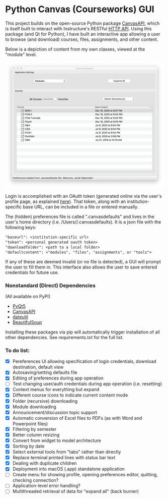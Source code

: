# Python Canvas (Courseworks) GUI

This project builds on the open-source Python package [CanvasAPI](https://canvasapi.readthedocs.io/en/stable/index.html), which is itself built to interact with Instructure's RESTful [HTTP API](https://canvas.instructure.com/doc/api/index.html). Using this package (and Qt for Python), I have built an interactive app allowing a user to browse (and download) courses, files, assignments, and other content.

Below is a depiction of content from my own classes, viewed at the "module" level.

<img src="screenshot.png" width="800">

Login is accomplished with an OAuth token (generated online via the user's profile page, as explained [here](https://canvas.instructure.com/doc/api/file.oauth.html#manual-token-generation)). That token, along with an institution-specific base URL, can be included in a file or entered manually.

The (hidden) preferences file is called ".canvasdefaults" and lives in the user's home directory (i.e. /Users/<username>/.canvasdefaults). It is a json file with the following keys:
```
"baseurl": <institution-specific url>
"token": <personal generated oauth token>
"downloadfolder": <path to a local folder>
"defaultcontent": <"modules", "files", "assignments", or "tools">
```
If any of these are deemed invalid (or no file is detected), a GUI will prompt the user to fill them in. This interface also allows the user to save entered credentials for future use.

### Nonstandard (Direct) Dependencies
(All available on PyPI)

- [PyQt5](https://pypi.org/project/PyQt5/)
- [CanvasAPI](https://pypi.org/project/canvasapi/)
- [dateutil](https://pypi.org/project/python-dateutil/)
- [BeautifulSoup](https://pypi.org/project/beautifulsoup4/)

Installing these packages via pip will automatically trigger installation of all other dependencies. See requirements.txt for the full list.

### To do list:

- [X] Pereferences UI allowing specification of login credentials, download destination, default view
- [X] Autosaving/setting defaults file
- [X] Editing of preferences during app operation
- [ ] Test changing user/auth credentials during app operation (i.e. resetting)
- [X] Context menus for everything but expand
- [X] Different course icons to indicate current content mode
- [X] Folder (recursive) downloading
- [X] Module downloading
- [X] Announcement/discussion topic support
- [X] Automatic conversion of Excel files to PDFs (as with Word and Powerpoint files)
- [X] Filtering by semester
- [X] Better column resizing
- [X] Convert from widget to model architecture
- [X] Sorting by date
- [X] Select external tools from "tabs" rather than directly
- [X] Replace terminal printed lines with status bar text
- [X] Dealing with duplicate children
- [X] Deployment into macOS (.app) standalone application
- [ ] Create menu for showing profile, opening preferences editor, quitting, checking connection?
- [ ] Application-level error handling?
- [ ] Multithreaded retrieval of data for "expand all" (back burner)
